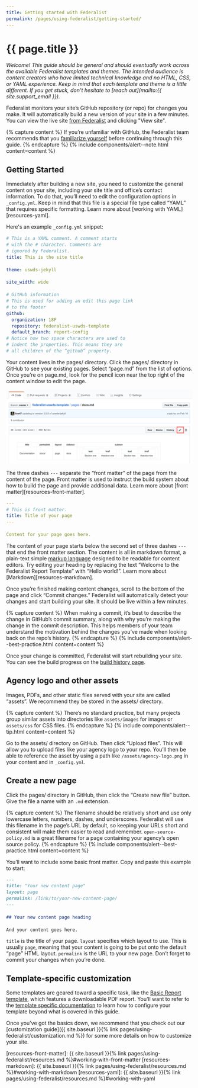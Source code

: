 ```yaml
---
title: Getting started with Federalist
permalink: /pages/using-federalist/getting-started/
---
```

# {{ page.title }}


_Welcome! This guide should be general and should eventually work across the
available Federalist templates and themes. The intended audience is content
creators who have limited technical knowledge and no HTML, CSS, or YAML
experience. Keep in mind that each template and theme is a little different. If
you get stuck, don't hesitate to [reach out](mailto:{{ site.support_email }})._

Federalist monitors your site’s GitHub repository (or repo) for changes you
make. It will automatically build a new version of your site in a few minutes.
You can view the live site [from Federalist][federalist-sites] and clicking
"View site".

{% capture content %}
If you’re unfamiliar with GitHub, the Federalist team recommends that you
[familiarize
yourself](https://federalist-docs.18f.gov/pages/using-federalist/instructional-demos/#introduction-to-github-for-newcomers)
before continuing through this guide.
{% endcapture %}
{% include components/alert--note.html content=content %}


## Getting Started

Immediately after building a new site, you need to customize the general content
on your site, including your site title and office’s contact information. To do
that, you’ll need to edit the configuration options in `_config.yml`. Keep in
mind that this file is a special file type called “YAML” that requires specific
formatting. Learn more about [working with YAML][resources-yaml].

Here's an example `_config.yml` snippet:

```yaml
# This is a YAML comment. A comment starts
# with the # character. Comments are
# ignored by Federalist.
title: This is the site title

theme: uswds-jekyll

site_width: wide

# GitHub information
# This is used for adding an edit this page link
# to the footer
github:
  organization: 18F
  repository: federalist-uswds-template
  default_branch: report-config
# Notice how two space characters are used to
# indent the properties. This means they are
# all children of the “github” property.
```

Your content lives in the pages/ directory. Click the pages/ directory in
GitHub to see your existing pages. Select “page.md” from the list of options.
Once you’re on page.md, look for the pencil icon near the top right of the
content window to edit the page.

![Screenshot showing a site page on GitHub and the edit page pencil icon](assets/images/getting-started--edit-page-pencil-icon.png)

The three dashes `---` separate the “front matter” of the page from the content
of the page. Front matter is used to instruct the build system about how to
build the page and provide additional data. Learn more about
[front matter][resources-front-matter].

```yaml
---
# This is front matter.
title: Title of your page
---

Content for your page goes here.
```

The content of your page starts below the second set of three dashes `---` that
end the front matter section. The content is all in markdown format,
a plain-text simple [markup language](https://en.wikipedia.org/wiki/Markup_language)
designed to be readable for content editors. Try editing your heading by
replacing the text “Welcome to the Federalist Report Template” with “Hello
world!”. Learn more about [Markdown][resources-markdown].

Once you’re finished making content changes, scroll to the bottom of the page
and click “Commit changes.” Federalist will automatically detect your changes
and start building your site. It should be live within a few minutes.

{% capture content %}
When making a commit, it’s best to describe the change in
GitHub’s commit summary, along with why you’re making the change in the commit
description. This helps members of your team understand the motivation behind
the changes you’ve made when looking back on the repo’s history.
{% endcapture %}
{% include components/alert--best-practice.html content=content %}

Once your change is committed, Federalist will start rebuilding your site. You
can see the build progress on the [build history page][federalist-sites].<!--
TODO link to this site’s build history page. -->


## Agency logo and other assets

Images, PDFs, and other static files served with your site are called “assets”.
We recommend they be stored in the assets/ directory.

{% capture content %}
There’s no standard practice, but many projects group similar assets into
directories like `assets/images` for images or `assets/css` for CSS files.
{% endcapture %}
{% include components/alert--tip.html content=content %}

Go to the assets/ directory on GitHub. Then click “Upload files”. This will
allow you to upload files like your agency logo to your repo. You’ll then be
able to reference the asset by using a path like `/assets/agency-logo.png` in
your content and in `_config.yml`.


## Create a new page

Click the pages/ directory in GitHub, then click the “Create new file” button.
Give the file a name with an `.md` extension.

{% capture content %}
The filename should be relatively short and use only lowercase
letters, numbers, dashes, and underscores. Federalist will use this filename in
the page’s URL by default, so keeping your URLs short and consistent will make
them easier to read and remember. `open-source-policy.md` is a great filename
for a page containing your agency’s open source policy.
{% endcapture %}
{% include components/alert--best-practice.html content=content %}

You’ll want to include some basic front matter. Copy and paste this example to
start:

```markdown
---
title: "Your new content page"
layout: page
permalink: /link/to/your-new-content-page/
---

## Your new content page heading

And your content goes here.
```

`title` is the title of your page. `layout` specifies which layout to use. This
is usually `page`, meaning that your content is going to be put onto the default
“page” HTML layout. `permalink` is the URL to your new page. Don’t forget to
commit your changes when you’re done.


## Template-specific customization

Some templates are geared toward a specific task, like the [Basic Report
template](https://federalist-docs.18f.gov/pages/using-federalist/templates/basic-report/),
which features a downloadable PDF report. You’ll want to refer to the [template
specific documentation](https://federalist-docs.18f.gov/pages/using-federalist/templates/)
to learn how to configure your template beyond what is covered in this guide.

Once you've got the basics down, we recommend that you check out our [customization
guide]({{ site.baseurl }}{% link pages/using-federalist/customization.md %}) for
some more details on how to customize your site.


[Federalist]: https://federalist.18f.gov/
[federalist-sites]: https://federalist.18f.gov/sites
[resources-front-matter]: {{ site.baseurl }}{% link pages/using-federalist/resources.md %}#working-with-front-matter
[resources-markdown]: {{ site.baseurl }}{% link pages/using-federalist/resources.md %}#working-with-markdown
[resources-yaml]: {{ site.baseurl }}{% link pages/using-federalist/resources.md %}#working-with-yaml
